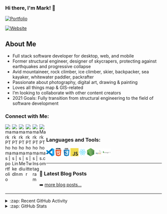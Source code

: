### Hi there, I'm Mark! 👋

[![Portfolio](https://img.shields.io/website?label=Portfolio&style=for-the-badge&url=https://markpthomas.github.io)](https://markpthomas.github.io)

[![Website](https://img.shields.io/website?label=MarkPThomas.com&style=for-the-badge&url=http://www.markpthomas.com)](http://www.markpthomas.com)

## About Me

- Full stack software developer for desktop, web, and mobile
- Former structural engineer, designer of skycrapers, protecting against earthquakes and progressive collapse
- Avid mountaineer, rock climber, ice climber, skier, backpacker, sea kayaker, whitewater paddler, packrafter
- Passionate about photography, digital art, drawing & painting
- Loves all things map & GIS-related
- I’m looking to collaborate with other content creators
- 2021 Goals: Fully transition from structural engineering to the field of software development

### Connect with Me:

[<img align="left" alt="markPThomas | portfolio" width="22px" src="" />][portfolio]
[<img align="left" alt="markPThomas | LinkedIn" width="22px" src="https://cdn.jsdelivr.net/npm/simple-icons@v3/icons/linkedin.svg" />][linkedin]
[<img align="left" alt="markPThomas | Medium" width="22px" src="https://cdn.jsdelivr.net/npm/simple-icons@v3/icons/medium.svg" />][blog]
[<img align="left" alt="markPThomas | Twitter" width="22px" src="https://cdn.jsdelivr.net/npm/simple-icons@v3/icons/twitter.svg" />][twitter]
[<img align="left" alt="markPThomas | Instagram" width="22px" src="https://cdn.jsdelivr.net/npm/simple-icons@v3/icons/instagram.svg" />][instagram]
[<img align="left" alt="MarkPThomas.com" width="22px" src="http://www.markpthomas.com/favicon-16x16.png" />][website]

<br />

### Languages and Tools:

<img align="left" alt="Visual Studio Code" width="26px" src="https://raw.githubusercontent.com/github/explore/80688e429a7d4ef2fca1e82350fe8e3517d3494d/topics/visual-studio-code/visual-studio-code.png" />
<img align="left" alt="HTML5" width="26px" src="https://raw.githubusercontent.com/github/explore/80688e429a7d4ef2fca1e82350fe8e3517d3494d/topics/html/html.png" />
<img align="left" alt="CSS3" width="26px" src="https://raw.githubusercontent.com/github/explore/80688e429a7d4ef2fca1e82350fe8e3517d3494d/topics/css/css.png" />
<img align="left" alt="JavaScript" width="26px" src="https://raw.githubusercontent.com/github/explore/80688e429a7d4ef2fca1e82350fe8e3517d3494d/topics/javascript/javascript.png" />
<img align="left" alt="React" width="26px" src="https://raw.githubusercontent.com/github/explore/80688e429a7d4ef2fca1e82350fe8e3517d3494d/topics/react/react.png" />
<img align="left" alt="Node.js" width="26px" src="https://raw.githubusercontent.com/github/explore/80688e429a7d4ef2fca1e82350fe8e3517d3494d/topics/nodejs/nodejs.png" />
<img align="left" alt="MySQL" width="26px" src="https://raw.githubusercontent.com/github/explore/80688e429a7d4ef2fca1e82350fe8e3517d3494d/topics/mysql/mysql.png" />
<img align="left" alt="MongoDB" width="26px" src="https://raw.githubusercontent.com/github/explore/80688e429a7d4ef2fca1e82350fe8e3517d3494d/topics/mongodb/mongodb.png" />

<br />
<br />

---

### 📕 Latest Blog Posts

<!-- BLOG-POST-LIST:START -->
<!-- BLOG-POST-LIST:END -->

➡️ [more blog posts...](https://medium.com/marktech)

---

<details>
  <summary>:zap: Recent GitHub Activity</summary>

<!--START_SECTION:activity-->
<!--END_SECTION:activity-->

</details>

<details>
  <summary>:zap: GitHub Stats</summary>

  <img align="left" alt="MarkPThomas's GitHub Stats" src="https://github-readme-stats.codestackr.vercel.app/api?username=markPThomas&show_icons=true&hide_border=true&count_private=true&theme=merko" />

</details>

[website]: http://www.markpthomas.com/
[portfolio]: https://github.com/MarkPThomas/MarkPThomas.github.io
[blog]: https://medium.com/@markthomas_97045
[twitter]: https://twitter.com/PellucidWombat
[instagram]: https://www.instagram.com/pellucidwombato/
[linkedin]: https://www.linkedin.com/in/mark-porter-thomas/
